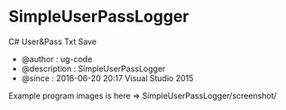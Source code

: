 # SimpleUserPassLogger
C# User&amp;Pass Txt Save


 * @author          :   ug-code
 * @description     :   SimpleUserPassLogger
 * @since           :   2016-06-20 20:17  Visual Studio 2015

 
 
 Example
 program images is here => SimpleUserPassLogger/screenshot/
 
